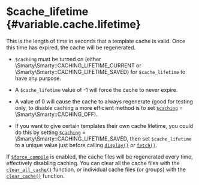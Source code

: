 \$cache\_lifetime {#variable.cache.lifetime}
=================

This is the length of time in seconds that a template cache is valid.
Once this time has expired, the cache will be regenerated.

-   `$caching` must be turned on (either
    \Smarty\Smarty::CACHING\_LIFETIME\_CURRENT or
    \Smarty\Smarty::CACHING\_LIFETIME\_SAVED) for `$cache_lifetime` to have any
    purpose.

-   A `$cache_lifetime` value of -1 will force the cache to never
    expire.

-   A value of 0 will cause the cache to always regenerate (good for
    testing only, to disable caching a more efficient method is to set
    [`$caching`](#variable.caching) = \Smarty\Smarty::CACHING\_OFF).

-   If you want to give certain templates their own cache lifetime, you
    could do this by setting [`$caching`](#variable.caching) =
    \Smarty\Smarty::CACHING\_LIFETIME\_SAVED, then set `$cache_lifetime` to a
    unique value just before calling [`display()`](#api.display) or
    [`fetch()`](#api.fetch).

If [`$force_compile`](#variable.force.compile) is enabled, the cache
files will be regenerated every time, effectively disabling caching. You
can clear all the cache files with the
[`clear_all_cache()`](#api.clear.all.cache) function, or individual
cache files (or groups) with the [`clear_cache()`](#api.clear.cache)
function.
